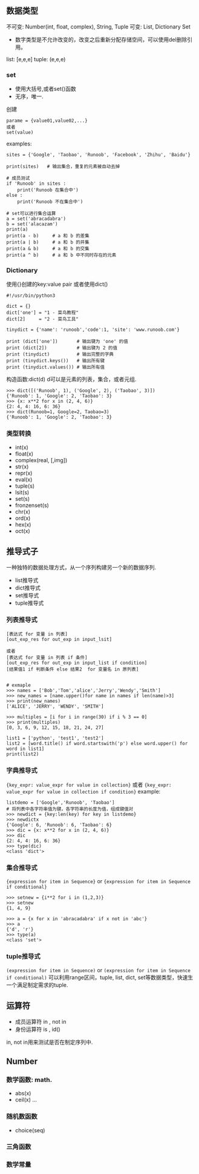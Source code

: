 ## 数据类型
不可变: Number(int, float, complex), String, Tuple
可变: List, Dictionary Set

- 数字类型是不允许改变的，改变之后重新分配存储空间，可以使用del删除引用。

list: [e,e,e]
tuple: (e,e,e)

### set
- 使用大括号,或者set()函数
- 无序，唯一.

创建
```
parame = {value01,value02,...}
或者
set(value)

```

examples:
```
sites = {'Google', 'Taobao', 'Runoob', 'Facebook', 'Zhihu', 'Baidu'}

print(sites)   # 输出集合，重复的元素被自动去掉

# 成员测试
if 'Runoob' in sites :
    print('Runoob 在集合中')
else :
    print('Runoob 不在集合中')

# set可以进行集合运算
a = set('abracadabra')
b = set('alacazam')
print(a)
print(a - b)     # a 和 b 的差集
print(a | b)     # a 和 b 的并集
print(a & b)     # a 和 b 的交集
print(a ^ b)     # a 和 b 中不同时存在的元素
```

### Dictionary
使用{}创建的key:value pair
或者使用dict()
```
#!/usr/bin/python3

dict = {}
dict['one'] = "1 - 菜鸟教程"
dict[2]     = "2 - 菜鸟工具"

tinydict = {'name': 'runoob','code':1, 'site': 'www.runoob.com'}

print (dict['one'])       # 输出键为 'one' 的值
print (dict[2])           # 输出键为 2 的值
print (tinydict)          # 输出完整的字典
print (tinydict.keys())   # 输出所有键
print (tinydict.values()) # 输出所有值
```

构造函数:dict(d)
d可以是元素的列表，集合，或者元组.
```
>>> dict([('Runoob', 1), ('Google', 2), ('Taobao', 3)])
{'Runoob': 1, 'Google': 2, 'Taobao': 3}
>>> {x: x**2 for x in (2, 4, 6)}
{2: 4, 4: 16, 6: 36}
>>> dict(Runoob=1, Google=2, Taobao=3)
{'Runoob': 1, 'Google': 2, 'Taobao': 3}
```

### 类型转换
- int(x)
- float(x)
- complex(real, [,img])
- str(x)
- repr(x)
- eval(x)
- tuple(s)
- lsit(s)
- set(s)
- fronzenset(s)
- chr(x)
- ord(x)
- hex(x)
- oct(x)

## 推导式子
一种独特的数据处理方式，从一个序列构建另一个新的数据序列.
- list推导式
- dict推导式
- set推导式
- tuple推导式

### 列表推导式
```
[表达式 for 变量 in 列表]
[out_exp_res for out_exp in input_lsit]

或者
[表达式 for 变量 in 列表 if 条件]
[out_exp_res for out_exp in input_list if condition]
[结果值1 if 判断条件 else 结果2  for 变量名 in 原列表]


# exmaple
>>> names = ['Bob','Tom','alice','Jerry','Wendy','Smith']
>>> new_names = [name.upper()for name in names if len(name)>3]
>>> print(new_names)
['ALICE', 'JERRY', 'WENDY', 'SMITH']

>>> multiples = [i for i in range(30) if i % 3 == 0]
>>> print(multiples)
[0, 3, 6, 9, 12, 15, 18, 21, 24, 27]

list1 = ['python', 'test1', 'test2']
list2 = [word.title() if word.startswith('p') else word.upper() for word in list1]
print(list2)
```

### 字典推导式
`{key_expr: value_expr for value in collection}`
或者
`{key_expr: value_expr for value in collection if condition}`
example:
```
listdemo = ['Google','Runoob', 'Taobao']
# 将列表中各字符串值为键，各字符串的长度为值，组成键值对
>>> newdict = {key:len(key) for key in listdemo}
>>> newdictx
{'Google': 6, 'Runoob': 6, 'Taobao': 6}
>>> dic = {x: x**2 for x in (2, 4, 6)}
>>> dic
{2: 4, 4: 16, 6: 36}
>>> type(dic)
<class 'dict'>
```

### 集合推导式
`{expression for item in Sequence}`
or
`{expression for item in Sequence if conditional}`

```
>>> setnew = {i**2 for i in (1,2,3)}
>>> setnew
{1, 4, 9}

>>> a = {x for x in 'abracadabra' if x not in 'abc'}
>>> a
{'d', 'r'}
>>> type(a)
<class 'set'>
```

### tuple推导式
`(expression for item in Sequence)`
or
`(expression for item in Sequence if conditional)`
可以利用range区间，tuple, list, dict, set等数据类型，快速生一个满足制定需求的tuple.



## 运算符
- 成员运算符 in , not in
- 身份运算符 is , id()

in, not in用来测试是否在制定序列中.

## Number
### 数学函数: math.
- abs(x)
- ceil(x)
...

### 随机数函数
- choice(seq)
### 三角函数

### 数学常量

